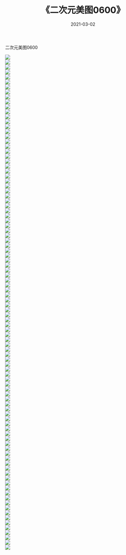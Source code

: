﻿---
layout: post
title:  《二次元美图0600》
date:   2021-03-02
img: http://imgx.orgx.ga/二次元/2021/二次元美图0600/000.jpg
categories: [美女, 清纯, 唯美]
---

二次元美图0600

 ![](http://imgx.orgx.ga/二次元/2021/二次元美图0600/001.png) <br>![](http://imgx.orgx.ga/二次元/2021/二次元美图0600/002.png) <br>![](http://imgx.orgx.ga/二次元/2021/二次元美图0600/003.png) <br>![](http://imgx.orgx.ga/二次元/2021/二次元美图0600/004.png) <br>![](http://imgx.orgx.ga/二次元/2021/二次元美图0600/005.png) <br>![](http://imgx.orgx.ga/二次元/2021/二次元美图0600/006.png) <br>![](http://imgx.orgx.ga/二次元/2021/二次元美图0600/007.png) <br>![](http://imgx.orgx.ga/二次元/2021/二次元美图0600/008.png) <br>![](http://imgx.orgx.ga/二次元/2021/二次元美图0600/009.png) <br>![](http://imgx.orgx.ga/二次元/2021/二次元美图0600/010.png) <br>![](http://imgx.orgx.ga/二次元/2021/二次元美图0600/011.png) <br>![](http://imgx.orgx.ga/二次元/2021/二次元美图0600/012.png) <br>![](http://imgx.orgx.ga/二次元/2021/二次元美图0600/013.png) <br>![](http://imgx.orgx.ga/二次元/2021/二次元美图0600/014.png) <br>![](http://imgx.orgx.ga/二次元/2021/二次元美图0600/015.png) <br>![](http://imgx.orgx.ga/二次元/2021/二次元美图0600/016.png) <br>![](http://imgx.orgx.ga/二次元/2021/二次元美图0600/017.png) <br>![](http://imgx.orgx.ga/二次元/2021/二次元美图0600/018.png) <br>![](http://imgx.orgx.ga/二次元/2021/二次元美图0600/019.png) <br>![](http://imgx.orgx.ga/二次元/2021/二次元美图0600/020.png) <br>![](http://imgx.orgx.ga/二次元/2021/二次元美图0600/021.png) <br>![](http://imgx.orgx.ga/二次元/2021/二次元美图0600/022.png) <br>![](http://imgx.orgx.ga/二次元/2021/二次元美图0600/023.png) <br>![](http://imgx.orgx.ga/二次元/2021/二次元美图0600/024.png) <br>![](http://imgx.orgx.ga/二次元/2021/二次元美图0600/025.png) <br>![](http://imgx.orgx.ga/二次元/2021/二次元美图0600/026.png) <br>![](http://imgx.orgx.ga/二次元/2021/二次元美图0600/027.png) <br>![](http://imgx.orgx.ga/二次元/2021/二次元美图0600/028.png) <br>![](http://imgx.orgx.ga/二次元/2021/二次元美图0600/029.png) <br>![](http://imgx.orgx.ga/二次元/2021/二次元美图0600/030.png) <br>![](http://imgx.orgx.ga/二次元/2021/二次元美图0600/031.png) <br>![](http://imgx.orgx.ga/二次元/2021/二次元美图0600/032.png) <br>![](http://imgx.orgx.ga/二次元/2021/二次元美图0600/033.png) <br>![](http://imgx.orgx.ga/二次元/2021/二次元美图0600/034.png) <br>![](http://imgx.orgx.ga/二次元/2021/二次元美图0600/035.png) <br>![](http://imgx.orgx.ga/二次元/2021/二次元美图0600/036.png) <br>![](http://imgx.orgx.ga/二次元/2021/二次元美图0600/037.png) <br>![](http://imgx.orgx.ga/二次元/2021/二次元美图0600/038.png) <br>![](http://imgx.orgx.ga/二次元/2021/二次元美图0600/039.png) <br>![](http://imgx.orgx.ga/二次元/2021/二次元美图0600/040.png) <br>![](http://imgx.orgx.ga/二次元/2021/二次元美图0600/041.png) <br>![](http://imgx.orgx.ga/二次元/2021/二次元美图0600/042.png) <br>![](http://imgx.orgx.ga/二次元/2021/二次元美图0600/043.png) <br>![](http://imgx.orgx.ga/二次元/2021/二次元美图0600/044.png) <br>![](http://imgx.orgx.ga/二次元/2021/二次元美图0600/045.png) <br>![](http://imgx.orgx.ga/二次元/2021/二次元美图0600/046.png) <br>![](http://imgx.orgx.ga/二次元/2021/二次元美图0600/047.png) <br>![](http://imgx.orgx.ga/二次元/2021/二次元美图0600/048.png) <br>![](http://imgx.orgx.ga/二次元/2021/二次元美图0600/049.png) <br>![](http://imgx.orgx.ga/二次元/2021/二次元美图0600/050.png) <br>![](http://imgx.orgx.ga/二次元/2021/二次元美图0600/051.png) <br>![](http://imgx.orgx.ga/二次元/2021/二次元美图0600/052.png) <br>![](http://imgx.orgx.ga/二次元/2021/二次元美图0600/053.png) <br>![](http://imgx.orgx.ga/二次元/2021/二次元美图0600/054.png) <br>![](http://imgx.orgx.ga/二次元/2021/二次元美图0600/055.png) <br>![](http://imgx.orgx.ga/二次元/2021/二次元美图0600/056.png) <br>![](http://imgx.orgx.ga/二次元/2021/二次元美图0600/057.png) <br>![](http://imgx.orgx.ga/二次元/2021/二次元美图0600/058.png) <br>![](http://imgx.orgx.ga/二次元/2021/二次元美图0600/059.png) <br>![](http://imgx.orgx.ga/二次元/2021/二次元美图0600/060.png) <br>![](http://imgx.orgx.ga/二次元/2021/二次元美图0600/061.png) <br>![](http://imgx.orgx.ga/二次元/2021/二次元美图0600/062.png) <br>![](http://imgx.orgx.ga/二次元/2021/二次元美图0600/063.png) <br>![](http://imgx.orgx.ga/二次元/2021/二次元美图0600/064.png) <br>![](http://imgx.orgx.ga/二次元/2021/二次元美图0600/065.png) <br>![](http://imgx.orgx.ga/二次元/2021/二次元美图0600/066.png) <br>![](http://imgx.orgx.ga/二次元/2021/二次元美图0600/067.png) <br>![](http://imgx.orgx.ga/二次元/2021/二次元美图0600/068.png) <br>![](http://imgx.orgx.ga/二次元/2021/二次元美图0600/069.png) <br>![](http://imgx.orgx.ga/二次元/2021/二次元美图0600/070.png) <br>![](http://imgx.orgx.ga/二次元/2021/二次元美图0600/071.png) <br>![](http://imgx.orgx.ga/二次元/2021/二次元美图0600/072.png) <br>![](http://imgx.orgx.ga/二次元/2021/二次元美图0600/073.png) <br>![](http://imgx.orgx.ga/二次元/2021/二次元美图0600/074.png) <br>![](http://imgx.orgx.ga/二次元/2021/二次元美图0600/075.png) <br>![](http://imgx.orgx.ga/二次元/2021/二次元美图0600/076.png) <br>![](http://imgx.orgx.ga/二次元/2021/二次元美图0600/077.png) <br>![](http://imgx.orgx.ga/二次元/2021/二次元美图0600/078.png) <br>![](http://imgx.orgx.ga/二次元/2021/二次元美图0600/079.png) <br>![](http://imgx.orgx.ga/二次元/2021/二次元美图0600/080.png) <br>![](http://imgx.orgx.ga/二次元/2021/二次元美图0600/081.png) <br>![](http://imgx.orgx.ga/二次元/2021/二次元美图0600/082.png) <br>![](http://imgx.orgx.ga/二次元/2021/二次元美图0600/083.png) <br>![](http://imgx.orgx.ga/二次元/2021/二次元美图0600/084.png) <br>![](http://imgx.orgx.ga/二次元/2021/二次元美图0600/085.png) <br>![](http://imgx.orgx.ga/二次元/2021/二次元美图0600/086.png) <br>![](http://imgx.orgx.ga/二次元/2021/二次元美图0600/087.png) <br>![](http://imgx.orgx.ga/二次元/2021/二次元美图0600/088.png) <br>![](http://imgx.orgx.ga/二次元/2021/二次元美图0600/089.png) <br>![](http://imgx.orgx.ga/二次元/2021/二次元美图0600/090.png) <br>![](http://imgx.orgx.ga/二次元/2021/二次元美图0600/091.png) <br>![](http://imgx.orgx.ga/二次元/2021/二次元美图0600/092.png) <br>![](http://imgx.orgx.ga/二次元/2021/二次元美图0600/093.png) <br>![](http://imgx.orgx.ga/二次元/2021/二次元美图0600/094.png) <br>![](http://imgx.orgx.ga/二次元/2021/二次元美图0600/095.png) <br>![](http://imgx.orgx.ga/二次元/2021/二次元美图0600/096.png) <br>![](http://imgx.orgx.ga/二次元/2021/二次元美图0600/097.png) <br>![](http://imgx.orgx.ga/二次元/2021/二次元美图0600/098.png) <br>![](http://imgx.orgx.ga/二次元/2021/二次元美图0600/099.png) <br>![](http://imgx.orgx.ga/二次元/2021/二次元美图0600/100.png) <br>